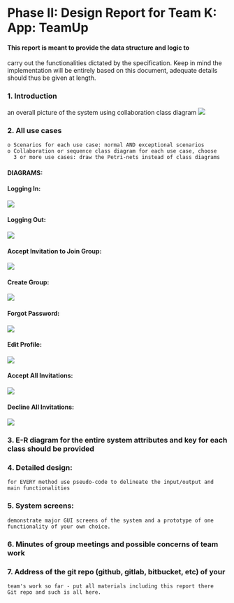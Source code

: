 # Phase II: Design Report for Team K: App: TeamUp
 
#### This report is meant to provide the data structure and logic to
carry out the functionalities dictated by the specification. Keep
in mind the implementation will be entirely based on this document,
adequate details should thus be given at length.

 ### 1. Introduction
 an overall picture of the system using collaboration class diagram 
 ![](overallClassDiagram.png)

 ### 2. All use cases
    o Scenarios for each use case: normal AND exceptional scenarios
    o Collaboration or sequence class diagram for each use case, choose 
      3 or more use cases: draw the Petri-nets instead of class diagrams
#### DIAGRAMS:
#### Logging In:
![](logInClassDiagram.jpg)
#### Logging Out:
![](logOutClassDiagram.jpg)
#### Accept Invitation to Join Group:
![](AcceptInvitationClassDiagram.jpg)
#### Create Group:
![](CreateGroupClassDiagram.jpg)
#### Forgot Password:
![](ForgotPasswordClassDiagram.jpg)
#### Edit Profile:
![](EditProfileClassDiagram.jpg)
#### Accept All Invitations:
![](AccepteAllInviteClassDigram.png)
#### Decline All Invitations:
![](DeclineAllInvitationsClassDiagram.png)
    
      
### 3. E-R diagram for the entire system attributes and key for each class should be provided

### 4. Detailed design:
    for EVERY method use pseudo-code to delineate the input/output and
    main functionalities
    
### 5. System screens:
    demonstrate major GUI screens of the system and a prototype of one
    functionality of your own choice.
### 6. Minutes of group meetings and possible concerns of team work

 ### 7. Address of the git repo (github, gitlab, bitbucket, etc) of your 
    team's work so far - put all materials including this report there
    Git repo and such is all here.
